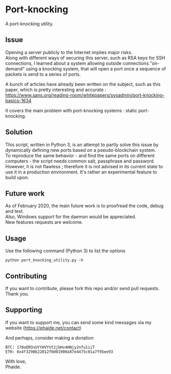 # Port-knocking
A port-knocking utility. 

## Issue
Opening a server publicly to the Internet implies major risks.<br />
Along with different ways of securing this server, such as RSA keys for SSH connections, I learned about a system allowing outside connections "on-demand" using a knocking system, that will open a port once a sequence of packets is send to a series of ports.<br />

A bunch of articles have already been written on the subject, such as this paper, which is pretty interesting and accurate :<br />
https://www.sans.org/reading-room/whitepapers/sysadmin/port-knocking-basics-1634<br />

It covers the main problem with port-knocking systems : static port-knocking.<br />

## Solution
This script, written in Python 3, is an attempt to partly solve this issue by dynamically defining new ports based on a pseudo-blockchain system.<br />
To reproduce the same behavior - and find the same ports on different computers - the script needs common salt, passphrase and password.<br />
However, it is not flawless ; therefore it is not advised in its current state to use it in a production environment. It's rather an experimental feature to build upon.<br />

## Future work
As of February 2020, the main future work is to proofread the code, debug and test.<br />
Also, Windows support for the daemon would be appreciated.<br />
New features requests are welcome.<br />

## Usage
Use the following command (Python 3) to list the options
```
python port_knocking_utility.py -h
```

## Contributing
If you want to contribute, please fork this repo and/or send pull requests. Thank you.<br />

## Supporting
If you want to support me, you can send some kind messages via my website (https://phaide.net/contact)<br />

And perhaps, consider making a donation<br />

    BTC: 178oEM3sUYtHVYVt2jbHv4HNjy2nfu1iiT
    ETH: 0x4f3290b22012f0d01900a87e4475c01a7f95ee93

With love,<br />
Phaide.
